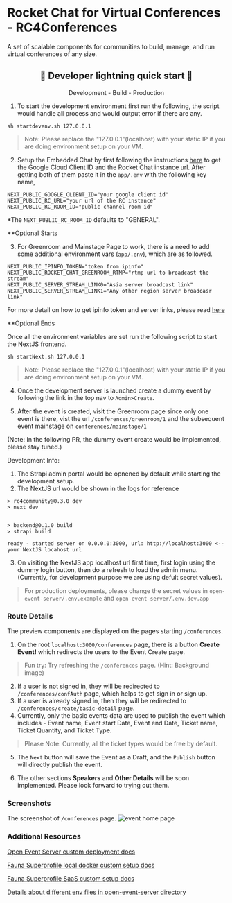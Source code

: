 # Rocket Chat for Virtual Conferences - RC4Conferences
A set of scalable components for communities to build, manage, and run virtual conferences of any size.

<h2 align='center'>🚀 Developer lightning quick start 🚀</h2>
<p align='center'> Development - Build - Production </p>
 

1. To start the development environment first run the following, the script would handle all process and would output error if there are any.
```
sh startdevenv.sh 127.0.0.1
```
>Note: Please replace the "127.0.0.1"(localhost) with your static IP if you are doing environment setup on your VM.

2. Setup the Embedded Chat by first following the instructions [here](https://github.com/RocketChat/EmbeddedChat#setting-up-authentication) to get the Google Cloud Client ID and the Rocket Chat instance url. After getting both of them paste it in the `app/.env` with the following key name,
```
NEXT_PUBLIC_GOOGLE_CLIENT_ID="your google client id"
NEXT_PUBLIC_RC_URL="your url of the RC instance"
NEXT_PUBLIC_RC_ROOM_ID="public channel room id"
```

*The `NEXT_PUBLIC_RC_ROOM_ID` defaults to "GENERAL".

**Optional Starts

3. For Greenroom and Mainstage Page to work, there is a need to add some additional environment vars (`app/.env`), which are as followed.
```
NEXT_PUBLIC_IPINFO_TOKEN="token from ipinfo"
NEXT_PUBLIC_ROCKET_CHAT_GREENROOM_RTMP="rtmp url to broadcast the stream"
NEXT_PUBLIC_SERVER_STREAM_LINK0="Asia server broadcast link"
NEXT_PUBLIC_SERVER_STREAM_LINK1="Any other region server broadcasr link"
``` 
For more detail on how to get ipinfo token and server links, please read [here](./docs/components/serverStreaming/README.md)

**Optional Ends

Once all the environment variables are set run the following script to start the NextJS frontend.
```
sh startNext.sh 127.0.0.1
```
>Note: Please replace the "127.0.0.1"(localhost) with your static IP if you are doing environment setup on your VM.

4. Once the development server is launched create a dummy event by following the link in the top nav to `Admin>Create`.

5. After the event is created, visit the Greenroom page since only one event is there, vist the url `/conferences/greenroom/1` and the subsequent event mainstage on `conferences/mainstage/1`

(Note: In the following PR, the dummy event create would be implemented, please stay tuned.)

Development Info:
1. The Strapi admin portal would be opnened by default while starting the development setup.
2. The NextJS url would be shown in the logs for reference
```
> rc4community@0.3.0 dev
> next dev


> backend@0.1.0 build
> strapi build

ready - started server on 0.0.0.0:3000, url: http://localhost:3000 <-- your NextJS locahost url

```
3. On visiting the NextJS app localhost url first time, first login using the dummy login button, then do a refresh to load the admin menu.
(Currently, for development purpose we are using defult secret values).

> For production deployments, please change the secret values in `open-event-server/.env.example` and ``open-event-server/.env.dev.app``

### Route Details

The preview components are displayed on the pages starting `/conferences`.

1. On the root `localhost:3000/conferences` page, there is a button **Create Event!** which redirects the users to the Event Create page.

>Fun try: Try refreshing the `/conferences` page. (Hint: Background image)

2. If a user is not signed in, they will be redirected to `/conferences/confAuth` page, which helps to get sign in or sign up.
3. If a user is already signed in, then they will be redirected to `/conferences/create/basic-detail` page. 
4. Currently, only the basic events data are used to publish the event which includes - Event name, Event start Date, Event end Date, Ticket name, Ticket Quantity, and Ticket Type.

> Please Note: Currently, all the ticket types would be free by default.

5. The `Next` button will save the Event as a Draft, and the `Publish` button will directly publish the event.

6. The other sections **Speakers** and **Other Details** will be soon implemented. Please look forward to trying out them.

### Screenshots
The screenshot of `/conferences` page.
<img src="https://user-images.githubusercontent.com/61188295/175766978-24a765d4-3d53-4eb9-8107-bee0569de380.png" alt="event home page">

### Additional Resources
[Open Event Server custom deployment docs](./open-event-server/README.md)

[Fauna Superprofile local docker custom setup docs](./superprofile/README.md)

[Fauna Superprofile SaaS custom setup docs](./superprofile/cloud/README.md)

[Details about different env files in open-event-server directory](./open-event-server/README.md#details-about-different-env-files)
